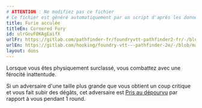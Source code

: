 ```yaml
---
# ATTENTION : Ne modifiez pas ce fichier
# Ce fichier est généré automatiquement par un script d'après les données du module Foundry VTT officiel et de sa traduction
title: Furie acculée
titleEn: Cornered Fury
id: ulrGnvF0KAgEaifX
urlFr: https://gitlab.com/pathfinder-fr/foundryvtt-pathfinder2-fr/-/blob/master/data/feats/ulrGnvF0KAgEaifX.htm
urlEn: https://gitlab.com/hooking/foundry-vtt---pathfinder-2e/-/blob/master/packs/data/feats.db/cornered-fury.json
layout: dons
---
```

Lorsque vous êtes physiquement surclassé, vous combattez avec une férocité inattentude.

Si un adversaire d'une taille plus grande que vous obtient un coup critique et vous fait subir des dégâts, cet adversaire est [Pris au dépourvu](../conditions/pris-au-dépourvu.html) par rapport à vous pendant 1 round.
